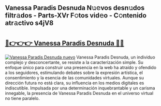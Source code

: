 ## Vanessa Paradis Desnuda N𝚞𝚎vos desn𝚞dos filtr𝚊dos - Parts-XVr F𝚘tos vid𝚎o - C𝚘ntenido atr𝚊ctivo s4jV8

# <h2><a href="http://mbc7bwr.tromn.icu/?c=Vanessa+Paradis+Desnuda">🔗👉👉👉 Vanessa Paradis Desnuda 🔗🔗</a></h2>

[![Vanessa Paradis Desnuda nuevo](https://i.imgur.com/pEAQMta.gif)](http://mbc7bwr.tromn.icu/?c=Vanessa+Paradis+Desnuda)
Vanessa Paradis Desnuda, un individuo complejo y desconcertante, se resiste a la caracterización simple. Su enfoque único para construir una presencia en la web ha atraído y ofendido a los seguidores, estimulando debates sobre la expresión artística, el consentimiento y la esencia de las comunidades virtuales. Aunque su dirección futura no está clara, su influencia en los medios digitales es indiscutible. Impulsada por una determinación inquebrantable y un carisma innegable, la presencia de Vanessa Paradis Desnuda en el universo virtual no tiene paralelo.

